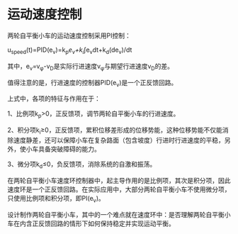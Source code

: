 # 运动速度控制

两轮自平衡小车的运动速度控制采用PI控制：

u<sub>speed</sub>(t)=PID(e<sub>v</sub>)=k<sub>p</sub>*e<sub>v</sub>+k<sub>i</sub>*∫e<sub>v</sub>dt+k<sub>d</sub>(de<sub>v</sub>)/dt

其中，e<sub>v</sub>=v<sub>φ</sub>-v<sub>D</sub>是实际行进速度v<sub>φ</sub>与期望行进速度v<sub>D</sub>的差。

值得注意的是，行进速度的控制器PID(e<sub>v</sub>)是一个正反馈回路。

上式中，各项的特征与作用在于：

1、比例项k<sub>p</sub>>0，正反馈项，调节两轮自平衡小车的行进速度。

2、积分项k<sub>i</sub>≥0，正反馈项，累积位移差形成的位移势能，这种位移势能不仅能消除速度静差，还可以保障小车在复杂路面（包含坡度）行进时行进速度的平稳，另外，使小车具备突破障碍的能力。

3、微分项k<sub>d</sub>≤0，负反馈项，消除系统的自激和振荡。

在两轮自平衡小车速度环控制器中，起主导作用的是比例项，其次是积分项，因此速度环是一个正反馈回路。在实际应用中，大部分两轮自平衡小车不使用微分项，只使用比例项和积分项，即PI(e<sub>v</sub>)。

设计制作两轮自平衡小车，其中的一个难点就在速度环中：是否理解两轮自平衡小车在内含正反馈回路的情形下如何保持稳定并实现运动平衡。


